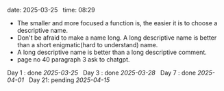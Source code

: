 date: 2025-03-25  
time: 08:29  

- The smaller and more focused a function is, the easier it is to choose a descriptive name.
- Don't be afraid to make a name long. A long descriptive name is better than a short enigmatic(hard to understand) name.
- A long descriptive name is better than a long descriptive comment.
- page no 40 paragraph 3 ask to chatgpt.

Day 1 : done *2025-03-25*  
Day 3 : done *2025-03-28*  
Day 7 : done *2025-04-01*  
Day 21: pending *2025-04-15*